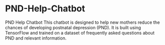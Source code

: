 # PND-Help-Chatbot
PND Help Chatbot This chatbot is designed to help new mothers reduce the chances of developing postnatal depression (PND). It is built using TensorFlow and trained on a dataset of frequently asked questions about PND and relevant information.
